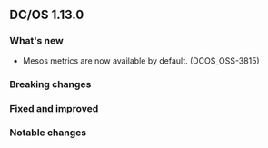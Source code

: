 ## DC/OS 1.13.0


### What's new

* Mesos metrics are now available by default. (DCOS_OSS-3815)


### Breaking changes


### Fixed and improved


### Notable changes
